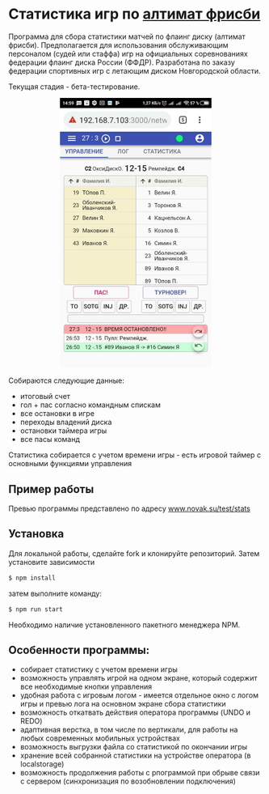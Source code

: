 # Статистика игр по <a href="https://ru.wikipedia.org/wiki/%D0%90%D0%BB%D1%82%D0%B8%D0%BC%D0%B0%D1%82_%D1%84%D1%80%D0%B8%D1%81%D0%B1%D0%B8">алтимат фрисби</a>

Программа для сбора статистики матчей по флаинг диску (алтимат фрисби). Предполагается для использования обслуживающим
персоналом (судей или стаффа) игр на официальных соревнованиях федерации флаинг диска России (ФФДР). Разработана по заказу федерации спортивных игр с летающим диском Новгородской области.

Текущая стадия - бета-тестирование.

<p align="center">
  <img src="./img/preview.jpg" alt="Interface example" width="300">
</p>

Собираются следующие данные: <br>

* итоговый счет
* гол + пас согласно командным спискам
* все остановки в игре
* переходы владений диска
* остановки таймера игры
* все пасы команд


Статистика собирается с учетом времени игры - есть игровой таймер с основными функциями управления

## Пример работы

Превью программы представлено по адресу <a href="http://www.novak.su/test/stats">www.novak.su/test/stats</a> <br>

## Установка

Для локальной работы, сделайте fork и клонируйте репозиторий. Затем установите зависимости

```sh
$ npm install
```

затем выполните команду:

```sh
$ npm run start
```


Необходимо наличие установленного пакетного менеджера NPM.

## Особенности программы:

* собирает статистику с учетом времени игры
* возможность управлять игрой на одном экране, который содержит все необходимые кнопки управления
* удобная работа с игровым логом - имеется отдельное окно с логом игры и превью лога на основном экране сбора статистики
* возможность откатвать действия оператора программы (UNDO и REDO)
* адаптивная верстка, в том числе по вертикали, для работы на любых современных мобильных устройствах
* возможность выгрузки файла со статистикой по окончании игры
* хранение всей собранной статистики на устройстве оператора (в localstorage)
* возможность продолжения работы с рпограммой при обрыве связи с сервером (синхронизация по возобновлении подключения)



